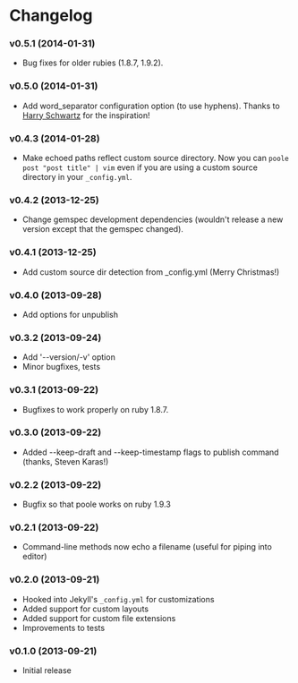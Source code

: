 # Changelog

### v0.5.1 (2014-01-31)

- Bug fixes for older rubies (1.8.7, 1.9.2).

### v0.5.0 (2014-01-31)

- Add word_separator configuration option (to use hyphens). Thanks to [Harry
  Schwartz](http://github.com/hrs) for the inspiration!

### v0.4.3 (2014-01-28)

- Make echoed paths reflect custom source directory. Now you can `poole post
  "post title" | vim` even if you are using a custom source directory in your
  `_config.yml`.

### v0.4.2 (2013-12-25)

- Change gemspec development dependencies (wouldn't release a new version
  except that the gemspec changed).

### v0.4.1 (2013-12-25)

- Add custom source dir detection from _config.yml (Merry Christmas!)

### v0.4.0 (2013-09-28)

- Add options for unpublish

### v0.3.2 (2013-09-24)

- Add '--version/-v' option
- Minor bugfixes, tests

### v0.3.1 (2013-09-22)

- Bugfixes to work properly on ruby 1.8.7.

### v0.3.0 (2013-09-22)

- Added --keep-draft and --keep-timestamp flags to publish command (thanks,
  Steven Karas!)

### v0.2.2 (2013-09-22)

- Bugfix so that poole works on ruby 1.9.3

### v0.2.1 (2013-09-22)

- Command-line methods now echo a filename (useful for piping into editor)

### v0.2.0 (2013-09-21)

- Hooked into Jekyll's `_config.yml` for customizations
- Added support for custom layouts
- Added support for custom file extensions
- Improvements to tests

### v0.1.0 (2013-09-21)

- Initial release
